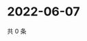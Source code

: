 # 2022-06-07

共 0 条

<!-- BEGIN WEIBO -->
<!-- 最后更新时间 Tue Jun 07 2022 04:15:39 GMT+0800 (China Standard Time) -->

<!-- END WEIBO -->
